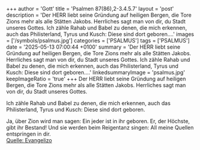 +++
author = 'Gott'
title = 'Psalmen 87(86),2-3.4.5.7'
layout = 'post'
description = 'Der HERR liebt seine Gründung auf heiligen Bergen,  die Tore Zions mehr als alle Stätten Jakobs. Herrliches sagt man von dir,  du Stadt unseres Gottes.  Ich zähle Rahab und Babel  zu denen, die mich erkennen,  auch das Philisterland, Tyrus und Kusch:  Diese sind dort geboren....'
images = ['/symbols/psalmus.jpg']
categories = ['PSALMUS']
tags = ['PSALMUS']
date = '2025-05-13 07:00:44 +0100'
summary = 'Der HERR liebt seine Gründung auf heiligen Bergen,  die Tore Zions mehr als alle Stätten Jakobs. Herrliches sagt man von dir,  du Stadt unseres Gottes.  Ich zähle Rahab und Babel  zu denen, die mich erkennen,  auch das Philisterland, Tyrus und Kusch:  Diese sind dort geboren....'
linkedsummaryImage = 'psalmus.jpg'
keepImageRatio = 'true'
+++
Der HERR liebt seine Gründung auf heiligen Bergen, 
die Tore Zions mehr als alle Stätten Jakobs.
Herrliches sagt man von dir, 
du Stadt unseres Gottes.

Ich zähle Rahab und Babel 
zu denen, die mich erkennen, 
auch das Philisterland, Tyrus und Kusch: 
Diese sind dort geboren.<!--more-->

Ja, über Zion wird man sagen: 
Ein jeder ist in ihr geboren. 
Er, der Höchste, gibt ihr Bestand!
Und sie werden beim Reigentanz singen: 
All meine Quellen entspringen in dir.<br> [Quelle: Evangelizo](https://evangeliumtagfuertag.org/DE/gospel)
